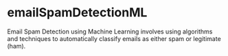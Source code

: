 # emailSpamDetectionML
Email Spam Detection using Machine Learning involves using algorithms and techniques to automatically classify emails as either spam or legitimate (ham).
